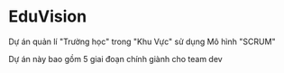 # EduVision
Dự án quản lí "Trường học" trong "Khu Vực" sử dụng Mô hình "SCRUM"

Dự án này bao gồm 5 giai đoạn chính giành cho team dev

